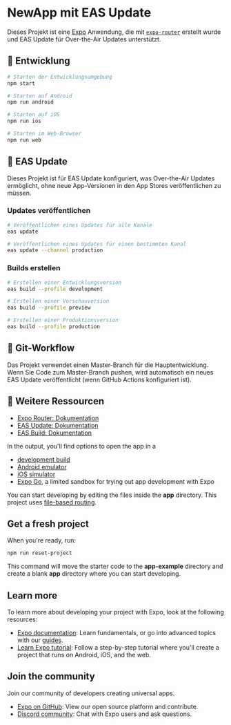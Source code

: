# NewApp mit EAS Update

Dieses Projekt ist eine [Expo](https://expo.dev/) Anwendung, die mit [`expo-router`](https://docs.expo.dev/router/introduction/) erstellt wurde und EAS Update für Over-the-Air Updates unterstützt.

## 🚀 Entwicklung

```sh
# Starten der Entwicklungsumgebung
npm start

# Starten auf Android
npm run android

# Starten auf iOS
npm run ios

# Starten im Web-Browser
npm run web
```

## 📱 EAS Update

Dieses Projekt ist für EAS Update konfiguriert, was Over-the-Air Updates ermöglicht, ohne neue App-Versionen in den App Stores veröffentlichen zu müssen.

### Updates veröffentlichen

```sh
# Veröffentlichen eines Updates für alle Kanäle
eas update

# Veröffentlichen eines Updates für einen bestimmten Kanal
eas update --channel production
```

### Builds erstellen

```sh
# Erstellen einer Entwicklungsversion
eas build --profile development

# Erstellen einer Vorschauversion
eas build --profile preview

# Erstellen einer Produktionsversion
eas build --profile production
```

## 🔄 Git-Workflow

Das Projekt verwendet einen Master-Branch für die Hauptentwicklung. Wenn Sie Code zum Master-Branch pushen, wird automatisch ein neues EAS Update veröffentlicht (wenn GitHub Actions konfiguriert ist).

## 📝 Weitere Ressourcen

- [Expo Router: Dokumentation](https://docs.expo.dev/router/introduction/)
- [EAS Update: Dokumentation](https://docs.expo.dev/eas-update/introduction/)
- [EAS Build: Dokumentation](https://docs.expo.dev/build/introduction/)

In the output, you'll find options to open the app in a

- [development build](https://docs.expo.dev/develop/development-builds/introduction/)
- [Android emulator](https://docs.expo.dev/workflow/android-studio-emulator/)
- [iOS simulator](https://docs.expo.dev/workflow/ios-simulator/)
- [Expo Go](https://expo.dev/go), a limited sandbox for trying out app development with Expo

You can start developing by editing the files inside the **app** directory. This project uses [file-based routing](https://docs.expo.dev/router/introduction).

## Get a fresh project

When you're ready, run:

```bash
npm run reset-project
```

This command will move the starter code to the **app-example** directory and create a blank **app** directory where you can start developing.

## Learn more

To learn more about developing your project with Expo, look at the following resources:

- [Expo documentation](https://docs.expo.dev/): Learn fundamentals, or go into advanced topics with our [guides](https://docs.expo.dev/guides).
- [Learn Expo tutorial](https://docs.expo.dev/tutorial/introduction/): Follow a step-by-step tutorial where you'll create a project that runs on Android, iOS, and the web.

## Join the community

Join our community of developers creating universal apps.

- [Expo on GitHub](https://github.com/expo/expo): View our open source platform and contribute.
- [Discord community](https://chat.expo.dev): Chat with Expo users and ask questions.
